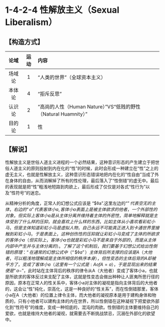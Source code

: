 # 1-4-2-4 性解放主义（Sexual Liberalism）
## 【构造方式】
| 论域 | 运动           | 内容 |
|:----:|:----------------:|:-----|
| 场域论   |1 | “人类的世界”（全球资本主义）   |
| 本体论   | 4| “拒斥反思”   |
| 认识论   | 2|  “高尚的人性（Human Nature）”VS“低贱的野性（Natural Huamnity）”  |
|目的论|1|性|

## 【解说】
性解放主义是世俗人道主义进程的一个必然结果，这种意识形态的产生建立于把世俗人道主义的原则投射到内在化的“性”的时候，此时会形成一种建立在“性”之上的虚无主义，也就是性解放主义，这种意识形态错误地把内在化的“性自由”当成了外在身体的自由，从而消解掉了所有的性伦理，最后落入了“性倒错”的虚无中。最后的表现就是把“性”粗浅地短路到肉欲上，最后形成了仅仅是对各式“性行为”以及“性符号”的迷恋。

从精神分析的角度，正常人的幻想公式应该是 “\$◊a”.这里左边的“$”代表空无的主体，右边的“a”代表客体小a,客体小a表面上是被主体欲求的他者，一个外部性的对象，但实际上客体小a是从主体分离并维持着主体的外密性，简单地解释就是主体受到了什么样的压抑，就会喜欢上什么样的东西，比如主体从小喜欢看彩虹小马，但是主体知道彩虹小马是虚拟人物，自己永远不可能真正进入到卡通世界里接触到彩虹小马，于是表面上，这种创伤性的压抑就让彩虹小马变成了主体的所欲求的客体小a（但实际上，客体小a也就是彩虹小马不是来自于外部的，而是从主体内部中产生并与主体分离的）。
了解了这个机制后，我们要基于幻想公式给出性倒错的原理：“在通常的幻想公式中（“\$◊a”）主体背后所支撑的应该是A（大他者，可以粗浅地理解成是主体所相信的秩序本身），但性变态的主体后背的A却被平方了，变成了客体小a（这里有一个公式是:A of A=a），于是显现出来的结果便是“a-$”，此时站在主体背后的秩序的律令从A（大他者）变成了客体小a，也就是所欲求的客体反过来支配了主体，这就是性变态会做出种种让人匪夷所思行径的原因，原本在正常人的性关系中，客体小a对主体的凝视是指向主体背后的大他者的，这会让“性”纯化，崇高化，这是一种良好的“性关系”，而在性倒错那里，客体小a在A（大他者）的位置上律令主体，而大他者的凝视原本是用于建构身体和物质的，只有小他者可以建构主体的内在世界，所以性倒错在这种凝视下把爱欲外部化到“性符号”的维度，变成一种彻底的，混沌的肉欲。性倒错的主体要维持自己的爱欲，也就是维持大他者的凝视，就需要去不断挑战禁忌，沉溺在外部化的欲望中。
